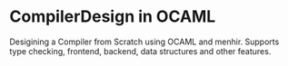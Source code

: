 # CompilerDesign in OCAML

Desigining a Compiler from Scratch using OCAML and menhir.
Supports type checking, frontend, backend, data structures and other features.

